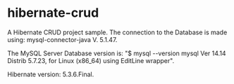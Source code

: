 # hibernate-crud

A Hibernate CRUD project sample. The connection to the Database is made using:
mysql-connector-java V. 5.1.47.

The MySQL Server Database version is:
"$ mysql --version
mysql  Ver 14.14 Distrib 5.7.23, for Linux (x86_64) using  EditLine wrapper".

Hibernate version: 5.3.6.Final.
